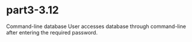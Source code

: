 # part3-3.12
Command-line database
User accesses database through command-line after entering the required password.
